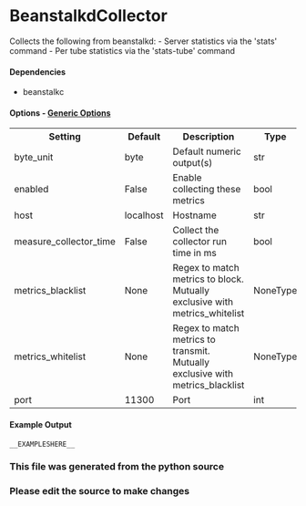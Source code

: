 BeanstalkdCollector
=====

Collects the following from beanstalkd:
    - Server statistics via the 'stats' command
    - Per tube statistics via the 'stats-tube' command

#### Dependencies

 * beanstalkc


#### Options - [Generic Options](Configuration)

<table><tr><th>Setting</th><th>Default</th><th>Description</th><th>Type</th></tr>
<tr><td>byte_unit</td><td>byte</td><td>Default numeric output(s)</td><td>str</td></tr>
<tr><td>enabled</td><td>False</td><td>Enable collecting these metrics</td><td>bool</td></tr>
<tr><td>host</td><td>localhost</td><td>Hostname</td><td>str</td></tr>
<tr><td>measure_collector_time</td><td>False</td><td>Collect the collector run time in ms</td><td>bool</td></tr>
<tr><td>metrics_blacklist</td><td>None</td><td>Regex to match metrics to block. Mutually exclusive with metrics_whitelist</td><td>NoneType</td></tr>
<tr><td>metrics_whitelist</td><td>None</td><td>Regex to match metrics to transmit. Mutually exclusive with metrics_blacklist</td><td>NoneType</td></tr>
<tr><td>port</td><td>11300</td><td>Port</td><td>int</td></tr>
</table>

#### Example Output

```
__EXAMPLESHERE__
```

### This file was generated from the python source
### Please edit the source to make changes

